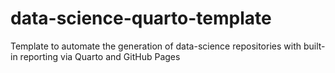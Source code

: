 # data-science-quarto-template
Template to automate the generation of data-science repositories with built-in reporting via Quarto and GitHub Pages
